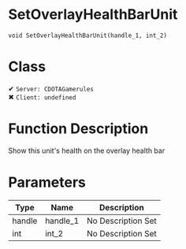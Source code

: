 # SetOverlayHealthBarUnit
```
void SetOverlayHealthBarUnit(handle_1, int_2)
```
# Class
✔ `Server: CDOTAGamerules`  
✖ `Client: undefined`  

# Function Description
Show this unit's health on the overlay health bar
# Parameters
Type|Name|Description
--|--|--
handle|handle_1|No Description Set
int|int_2|No Description Set
